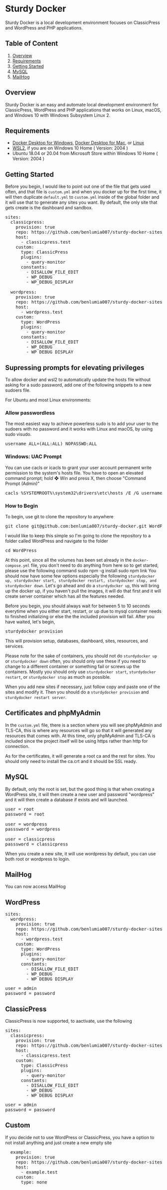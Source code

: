 # Sturdy Docker
Sturdy Docker is a local development environment focuses on ClassicPress and WordPress and PHP applications.

## Table of Content

1. [Overview](https://github.com/benlumia007/docker-for-wordpress#overview)
2. [Requirements](https://github.com/benlumia007/docker-for-wordpress#requirements)
3. [Getting Started](https://github.com/benlumia007/docker-for-wordpress#getting-started)
4. [MySQL](https://github.com/benlumia007/docker-for-wordpress#mysql)
5. [MailHog](https://github.com/benlumia007/docker-for-wordpress#mailhog)

## Overview
Sturdy Docker is an easy and automate local development environment for ClassicPress, WordPress and PHP applications that works on Linux, macOS, and Windows 10 with Windows Subsystem Linux 2.

## Requirements
* [Docker Desktop for Windows](https://docs.docker.com/docker-for-windows/install), [Docker Desktop for Mac](https://docs.docker.com/docker-for-mac/install/), or [Linux](https://docs.docker.com/engine/install/)
* [WSL2](https://docs.microsoft.com/en-us/windows/wsl/), if you are on Windows 10 Home ( Version: 2004 )
* Ubuntu 18.04 or 20.04 from Microsoft Store within Windows 10 Home ( Version: 2004 )

## Getting Started
Before you begin, I would like to point out one of the file that gets used often, and that file is <code>custom.yml</code> and when you docker up for the first time, it will then duplicate <code>default.yml</code> to <code>custom.yml</code> inside of the global folder and it will use that to generate any sites you want. By default, the only site that gets create is the dashboard and sandbox.
<pre>
sites:
  classicpress:
    provision: true
    repo: https://github.com/benlumia007/sturdy-docker-sites.git
    host:
      - classicpress.test
    custom:
      type: ClassicPress
      plugins:
        - query-monitor
      constants:
        - DISALLOW_FILE_EDIT
        - WP_DEBUG
        - WP_DEBUG_DISPLAY

  wordpress:
    provision: true
    repo: https://github.com/benlumia007/sturdy-docker-sites.git
    host:
      - wordpress.test
    custom:
      type: WordPress
      plugins:
        - query-monitor
      constants:
        - DISALLOW_FILE_EDIT
        - WP_DEBUG
        - WP_DEBUG_DISPLAY
</pre>
## Supressing prompts for elevating privileges
To allow docker and wsl2 to automatically update the hosts file without asking for a sudo password, add one of the following snippets to a new sudoers file.

For Ubuntu and most Linux environments:

### Allow passwordless
The most easiest way to achieve powerless sudo is to add your user to the sudoers with no password and it works with Linux and macOS, by using sudo visudo.

<pre>username ALL=(ALL:ALL) NOPASSWD:ALL</pre>

### Windows: UAC Prompt
You can use cacls or icacls to grant your user account permanent write permission to the system's hosts file. You have to open an elevated command prompt; hold ❖ Win and press X, then choose "Command Prompt (Admin)"

<pre>
cacls %SYSTEMROOT%\system32\drivers\etc\hosts /E /G username:W 
</pre>

### How to Begin
To begin, use git to clone the repository to anywhere
<pre>
git clone git@github.com:benlumia007/sturdy-docker.git WordPress
</pre>
I would like to keep this simple so I'm going to clone the repository to a folder called WordPress and navigate to the folder
<pre>
cd WordPress
</pre>

At this point, since all the volumes has been set already in the `docker-compose.yml` file, you don't need to do anything from here so to get started, please use the following command
</pre>
sudo npm -g install
sudo npm link
</pre>
You should now have some few options especially the following `sturdydocker up, sturdydocker start, sturdydocker restart, sturdydocker stop, and sturdydocker down`. Let's go ahead and do a `sturdydocker up`, this will bring up the docker up, if you haven't pull the images, it will do that first and it will create server container which has all the features needed.

Before you begin, you should always wait for between 5 to 10 seconds everytime when you either start, restart, or up due to mysql container needs to finished initializing or else the the included provision will fail. After you have waited, let's begin, 
<pre>
sturdydocker provision
</pre>
This will provision setup, databases, dashboard, sites, resources, and services.

Please note for the sake of containers, you should not do `sturdydocker up` or `sturdydocker down` often, you should only use these if you need to change to a different container or something fail or screws up the containers. Mostly you should only use `sturdydocker start`, `sturdydocker restart`, or `sturdydocker stop` as much as possible.

When you add new sites if necessary, just follow copy and paste one of the sites and modify it. Then you should do a `sturdydocker provision` and `sturdydocker restart server`.

## Certificates and phpMyAdmin
In the <code>custom.yml</code> file, there is a section where you will see phpMyAdmin and TLS-CA, this is where any resources will go so that it will generated any resources that comes with. At this time, only phpMyAdmin and TLS-CA is included since the project itself will be using https rather than http for connection.

As for the certificates, it will generate a root ca and the rest for sites. You should only need to install the ca.crt and it should be SSL ready. 

## MySQL
By default, only the root is set, but the good thing is that when creating a WordPress site, it will then create a new user and password "wordpress" and it will then create a database if exists and will launched.
<pre>
user = root
password = root

user = wordpress
passsword = wordpress

user = classicpress
passsword = classicpress
</pre>
When you create a new site, it will use wordpress by default, you can use both root or wordpress to login.

## MailHog
You can now access MailHog

## WordPress
<pre>
sites:
  wordpress:
    provision: true
    repo: https://github.com/benlumia007/sturdy-docker-sites.git
    host:
      - wordpress.test
    custom:
      type: WordPress
      plugins:
        - query-monitor
      constants:
        - DISALLOW_FILE_EDIT
        - WP_DEBUG
        - WP_DEBUG_DISPLAY
</pre>
<pre>
user = admin
password = password
</pre>

## ClassicPress
ClassicPress is now supported, to aactivate, use the following
<pre>
sites:
  classicpress:
    provision: true
    repo: https://github.com/benlumia007/sturdy-docker-sites.git
    host:
      - classicpress.test
    custom:
      type: ClassicPress
      plugins:
        - query-monitor
      constants:
        - DISALLOW_FILE_EDIT
        - WP_DEBUG
        - WP_DEBUG_DISPLAY
</pre>
<pre>
user = admin
password = password
</pre>

## Custom
If you decide not to use WordPress or ClassicPress, you have a option to not install anything and just create a new empty site
<pre>
  example:
    provision: true
    repo: https://github.com/benlumia007/sturdy-docker-sites.git
    host:
      - example.test
    custom:
      type: none
</pre>